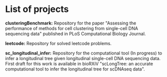 # List of projects

<b>clusteringBenchmark:</b> Repository for the paper "Assessing the performance of methods for cell clustering from single-cell DNA sequencing data" published in PLoS Computational Biology Journal. 

<b>leetcode:</b> Repository for solved leetcode problems.

<b>sc_longitudinal_infer:</b> Repository for the computational tool (In progress) to infer a longitudinal tree given longitudinal single-cell DNA sequencing data. First draft for this work is available in bioRXiV "scLongTree: an accurate computational tool to infer the longitudinal tree for scDNAseq data".



